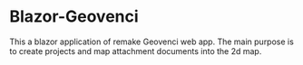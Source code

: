 # Blazor-Geovenci
This a blazor application of remake Geovenci web app.
The main purpose is to create projects and map attachment documents into the 2d map.
